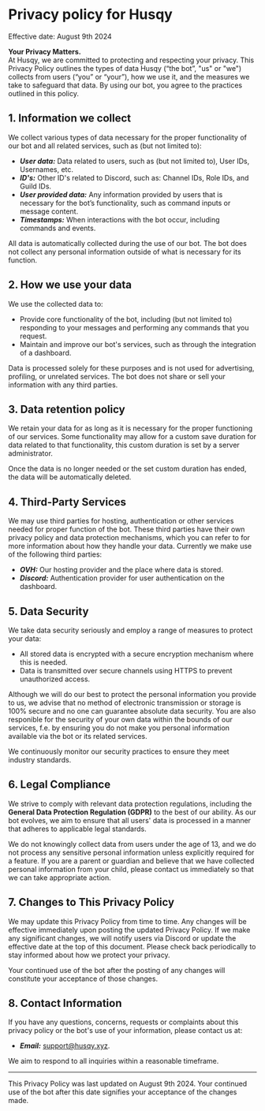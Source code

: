 # Privacy policy for Husqy

Effective date: August 9th 2024

**Your Privacy Matters.**<br>
At Husqy, we are committed to protecting and respecting your privacy. This Privacy Policy outlines the types of data Husqy (“the bot”, "us" or "we") collects from users (“you” or “your”), how we use it, and the measures we take to safeguard that data. By using our bot, you agree to the practices outlined in this policy.

## 1. Information we collect

We collect various types of data necessary for the proper functionality of our bot and all related services, such as (but not limited to):

- **_User data:_** Data related to users, such as (but not limited to), User IDs, Usernames, etc.
- **_ID's:_** Other ID's related to Discord, such as: Channel IDs, Role IDs, and Guild IDs.
- **_User provided data:_** Any information provided by users that is necessary for the bot’s functionality, such as command inputs or message content.
- **_Timestamps:_** When interactions with the bot occur, including commands and events.

All data is automatically collected during the use of our bot. The bot does not collect any personal information outside of what is necessary for its function.

## 2. How we use your data

We use the collected data to:

- Provide core functionality of the bot, including (but not limited to) responding to your messages and performing any commands that you request.
- Maintain and improve our bot's services, such as through the integration of a dashboard.

Data is processed solely for these purposes and is not used for advertising, profiling, or unrelated services. The bot does not share or sell your information with any third parties.

## 3. Data retention policy

We retain your data for as long as it is necessary for the proper functioning of our services. Some functionality may allow for a custom save duration for data related to that functionality, this custom duration is set by a server administrator.

Once the data is no longer needed or the set custom duration has ended, the data will be automatically deleted.

## 4. Third-Party Services

We may use third parties for hosting, authentication or other services needed for proper function of the bot. These third parties have their own privacy policy and data protection mechanisms, which you can refer to for more information about how they handle your data. Currently we make use of the following third parties:

- **_OVH:_** Our hosting provider and the place where data is stored.
- **_Discord:_** Authentication provider for user authentication on the dashboard.

## 5. Data Security

We take data security seriously and employ a range of measures to protect your data:

- All stored data is encrypted with a secure encryption mechanism where this is needed.
- Data is transmitted over secure channels using HTTPS to prevent unauthorized access.

Although we will do our best to protect the personal information you provide to us, we advise that no method of electronic transmission or storage is 100% secure and no one can guarantee absolute data security. You are also responible for the security of your own data within the bounds of our services, f.e. by ensuring you do not make you personal information available via the bot or its related services.

We continuously monitor our security practices to ensure they meet industry standards.

## 6. Legal Compliance

We strive to comply with relevant data protection regulations, including the **General Data Protection Regulation (GDPR)** to the best of our ability. As our bot evolves, we aim to ensure that all users' data is processed in a manner that adheres to applicable legal standards.

We do not knowingly collect data from users under the age of 13, and we do not process any sensitive personal information unless explicitly required for a feature. If you are a parent or guardian and believe that we have collected personal information from your child, please contact us immediately so that we can take appropriate action.

## 7. Changes to This Privacy Policy

We may update this Privacy Policy from time to time. Any changes will be effective immediately upon posting the updated Privacy Policy. If we make any significant changes, we will notify users via Discord or update the effective date at the top of this document. Please check back periodically to stay informed about how we protect your privacy.

Your continued use of the bot after the posting of any changes will constitute your acceptance of those changes.

## 8. Contact Information

If you have any questions, concerns, requests or complaints about this privacy policy or the bot's use of your information, please contact us at:

- **_Email:_** support@husqy.xyz.

We aim to respond to all inquiries within a reasonable timeframe.

---

This Privacy Policy was last updated on August 9th 2024. Your continued use of the bot after this date signifies your acceptance of the changes made.
